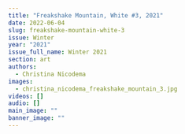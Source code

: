 ```yaml
---
title: "Freakshake Mountain, White #3, 2021"
date: 2022-06-04
slug: freakshake-mountain-white-3
issue: Winter
year: "2021"
issue_full_name: Winter 2021
section: art
authors:
  - Christina Nicodema
images:
  - christina_nicodema_freakshake_mountain_3.jpg
videos: []
audio: []
main_image: ""
banner_image: ""
---
```

